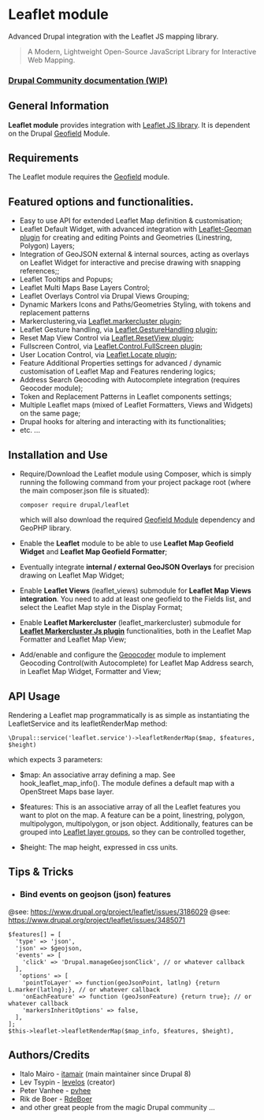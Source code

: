 # Leaflet module

Advanced Drupal integration with the Leaflet JS mapping library.

> A Modern, Lightweight Open-Source JavaScript Library for Interactive Web Mapping.

### [Drupal Community documentation (WIP)](https://www.drupal.org/docs/extending-drupal/contributed-modules/contributed-module-documentation/leaflet/)

## General Information

**Leaflet module**  provides integration with
[Leaflet JS library](https://leafletjs.com).
It is dependent on the Drupal [Geofield](https://www.drupal.org/project/geofield) Module.

## Requirements

The Leaflet module requires the
[Geofield](https://www.drupal.org/project/geofield) module.


## Featured options and functionalities.

- Easy to use API for extended Leaflet Map definition & customisation;
- Leaflet Default Widget, with advanced integration with [Leaflet-Geoman plugin](https://github.com/geoman-io/leaflet-geoman)
  for creating and editing Points and Geometries (Linestring, Polygon) Layers;
- Integration of GeoJSON external & internal sources, acting as overlays on
Leaflet Widget for interactive and precise drawing with snapping references;;
- Leaflet Tooltips and Popups;
- Leaflet Multi Maps Base Layers Control;
- Leaflet Overlays Control via Drupal Views Grouping;
- Dynamic Markers Icons and Paths/Geometries Styling, with tokens and
replacement patterns
- Markerclustering,via [Leaflet.markercluster plugin](https://github.com/Leaflet/Leaflet.markercluster);
- Leaflet Gesture handling, via [Leaflet.GestureHandling plugin](https://github.com/elmarquis/Leaflet.GestureHandling);
- Reset Map View Control via [Leaflet.ResetView plugin](https://github.com/drustack/Leaflet.ResetView);
- Fullscreen Control, via [Leaflet.Control.FullScreen plugin](https://github.com/brunob/leaflet.fullscreen);
- User Location Control, via [Leaflet.Locate plugin](https://github.com/domoritz/leaflet-locatecontrol);
- Feature Additional Properties settings for advanced / dynamic customisation of
  Leaflet Map and Features rendering logics;
- Address Search Geocoding with Autocomplete integration (requires  Geocoder module);
- Token and Replacement Patterns in Leaflet components settings;
- Multiple Leaflet maps (mixed of Leaflet Formatters, Views and Widgets) on the
same page;
- Drupal hooks for altering and interacting with its functionalities;
- etc. ...


## Installation and Use
- Require/Download the Leaflet module using Composer, which is simply running
the following command from your project package root (where the main
composer.json file is situated):

  `composer require drupal/leaflet`

  which will also download the required [Geofield Module](https://www.drupal.org/project/geofield)
dependency and GeoPHP library.
- Enable the **Leaflet** module to be able to use
**Leaflet Map Geofield Widget** and **Leaflet Map Geofield Formatter**;
- Eventually integrate **internal / external GeoJSON Overlays** for precision
drawing on Leaflet Map Widget;
- Enable **Leaflet Views** (leaflet_views) submodule for **Leaflet Map Views
integration**. You need to add at least one geofield to the Fields list,
and select the Leaflet Map style in the Display Format;

- Enable **Leaflet Markercluster** (leaflet_markercluster) submodule for
[__Leaflet Markercluster Js plugin__](https://github.com/Leaflet/Leaflet.markercluster)
functionalities, both in the Leaflet Map Formatter and Leaflet Map View;

- Add/enable and configure the [Geoocoder](https://www.drupal.org/project/geocoder) module
to implement Geocoding Control(with Autocomplete) for Leaflet Map Address search,
in Leaflet Map Widget, Formatter and View;


## API Usage

Rendering a Leaflet map programmatically is as simple as instantiating the
LeafletService and its leafletRenderMap method:

    \Drupal::service('leaflet.service')->leafletRenderMap($map, $features, $height)

which expects 3 parameters:

* $map:
An associative array defining a map. See hook_leaflet_map_info(). The module
defines a default map with a OpenStreet Maps base layer.

* $features:
This is an associative array of all the Leaflet features you
want to plot on the map. A feature can be a point, linestring, polygon,
multipolygon, multipolygon, or json object. Additionally, features can be
grouped into [Leaflet layer groups](https://leafletjs.com/reference.html#layergroup),
so they can be controlled together,

* $height:
The map height, expressed in css units.


## Tips & Tricks

- ### Bind events on geojson (json) features

@see: https://www.drupal.org/project/leaflet/issues/3186029
@see: https://www.drupal.org/project/leaflet/issues/3485071

    $features[] = [
      'type' => 'json',
      'json' => $geojson,
      'events' => [
        'click' => 'Drupal.manageGeojsonClick', // or whatever callback
      ],
       'options' => [
        'pointToLayer' => function(geoJsonPoint, latlng) {return L.marker(latlng);}, // or whatever callback
        'onEachFeature' => function (geoJsonFeature) {return true}; // or whatever callback
        'markersInheritOptions' => false,
      ],
    ];
    $this->leaflet->leafletRenderMap($map_info, $features, $height),

## Authors/Credits

* Italo Mairo - [itamair](https://www.drupal.org/u/itamair) (main maintainer since Drupal 8)
* Lev Tsypin - [levelos](https://www.drupal.org/u/levelos) (creator)
* Peter Vanhee - [pvhee](https://www.drupal.org/u/pvhee)
* Rik de Boer - [RdeBoer](https://www.drupal.org/u/rdeboer)
* and other great people from the magic Drupal community ...

